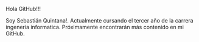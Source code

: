 Hola GitHub!!!

Soy Sebastián Quintana!. Actualmente cursando el tercer año de la carrera ingeneria informatica. 
Próximamente encontrarán más contenido en mi GitHub.
